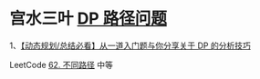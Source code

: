 # 宫水三叶 [DP 路径问题](https://mp.weixin.qq.com/mp/appmsgalbum?__biz=MzU4NDE3MTEyMA==&action=getalbum&album_id=1773144264147812354&scene=173&from_msgid=2247485319&from_itemidx=1&count=3&uin=&key=&devicetype=Windows+10+x64&version=6303052a&lang=zh_CN&ascene=7&fontgear=2)

1、[【动态规划/总结必看】从一道入门题与你分享关于 DP 的分析技巧](https://mp.weixin.qq.com/s/G_KYdjrhQQO43-t0Jw8iBA)

LeetCode [62. 不同路径](https://leetcode.cn/problems/unique-paths/) 中等

